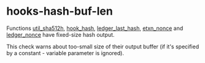 # hooks-hash-buf-len

Functions [util_sha512h](https://xrpl-hooks.readme.io//reference/util_sha512h), [hook_hash](https://xrpl-hooks.readme.io//reference/hook_hash), [ledger_last_hash](https://xrpl-hooks.readme.io//reference/ledger_last_hash), [etxn_nonce](https://xrpl-hooks.readme.io//reference/etxn_nonce) and [ledger_nonce](https://xrpl-hooks.readme.io//reference/ledger_nonce) have fixed-size hash output.

This check warns about too-small size of their output buffer (if it's specified by a constant - variable parameter is ignored).
